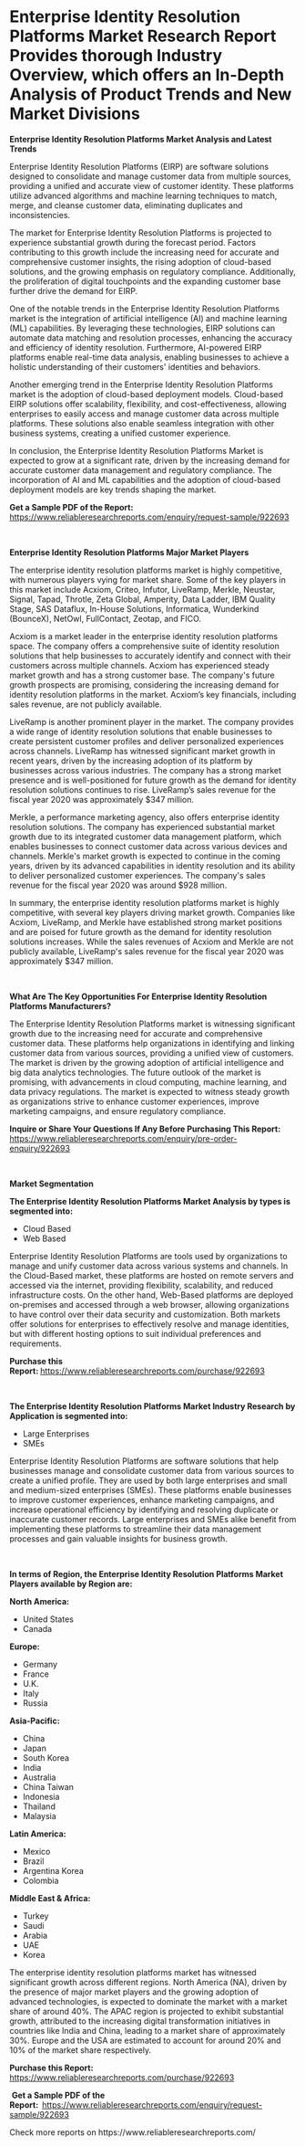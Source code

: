 <p><h1>Enterprise Identity Resolution Platforms Market Research Report Provides thorough Industry Overview, which offers an In-Depth Analysis of Product Trends and New Market Divisions</h1></p><p><strong>Enterprise Identity Resolution Platforms Market Analysis and Latest Trends</strong></p>
<p><p>Enterprise Identity Resolution Platforms (EIRP) are software solutions designed to consolidate and manage customer data from multiple sources, providing a unified and accurate view of customer identity. These platforms utilize advanced algorithms and machine learning techniques to match, merge, and cleanse customer data, eliminating duplicates and inconsistencies.</p><p>The market for Enterprise Identity Resolution Platforms is projected to experience substantial growth during the forecast period. Factors contributing to this growth include the increasing need for accurate and comprehensive customer insights, the rising adoption of cloud-based solutions, and the growing emphasis on regulatory compliance. Additionally, the proliferation of digital touchpoints and the expanding customer base further drive the demand for EIRP.</p><p>One of the notable trends in the Enterprise Identity Resolution Platforms market is the integration of artificial intelligence (AI) and machine learning (ML) capabilities. By leveraging these technologies, EIRP solutions can automate data matching and resolution processes, enhancing the accuracy and efficiency of identity resolution. Furthermore, AI-powered EIRP platforms enable real-time data analysis, enabling businesses to achieve a holistic understanding of their customers' identities and behaviors.</p><p>Another emerging trend in the Enterprise Identity Resolution Platforms market is the adoption of cloud-based deployment models. Cloud-based EIRP solutions offer scalability, flexibility, and cost-effectiveness, allowing enterprises to easily access and manage customer data across multiple platforms. These solutions also enable seamless integration with other business systems, creating a unified customer experience.</p><p>In conclusion, the Enterprise Identity Resolution Platforms Market is expected to grow at a significant rate, driven by the increasing demand for accurate customer data management and regulatory compliance. The incorporation of AI and ML capabilities and the adoption of cloud-based deployment models are key trends shaping the market.</p></p>
<p><strong>Get a Sample PDF of the Report:&nbsp;</strong> <a href="https://www.reliableresearchreports.com/enquiry/request-sample/922693">https://www.reliableresearchreports.com/enquiry/request-sample/922693</a></p>
<p>&nbsp;</p>
<p><strong>Enterprise Identity Resolution Platforms Major Market Players</strong></p>
<p><p>The enterprise identity resolution platforms market is highly competitive, with numerous players vying for market share. Some of the key players in this market include Acxiom, Criteo, Infutor, LiveRamp, Merkle, Neustar, Signal, Tapad, Throtle, Zeta Global, Amperity, Data Ladder, IBM Quality Stage, SAS Dataflux, In-House Solutions, Informatica, Wunderkind (BounceX), NetOwl, FullContact, Zeotap, and FICO.</p><p>Acxiom is a market leader in the enterprise identity resolution platforms space. The company offers a comprehensive suite of identity resolution solutions that help businesses to accurately identify and connect with their customers across multiple channels. Acxiom has experienced steady market growth and has a strong customer base. The company's future growth prospects are promising, considering the increasing demand for identity resolution platforms in the market. Acxiom’s key financials, including sales revenue, are not publicly available.</p><p>LiveRamp is another prominent player in the market. The company provides a wide range of identity resolution solutions that enable businesses to create persistent customer profiles and deliver personalized experiences across channels. LiveRamp has witnessed significant market growth in recent years, driven by the increasing adoption of its platform by businesses across various industries. The company has a strong market presence and is well-positioned for future growth as the demand for identity resolution solutions continues to rise. LiveRamp’s sales revenue for the fiscal year 2020 was approximately $347 million.</p><p>Merkle, a performance marketing agency, also offers enterprise identity resolution solutions. The company has experienced substantial market growth due to its integrated customer data management platform, which enables businesses to connect customer data across various devices and channels. Merkle's market growth is expected to continue in the coming years, driven by its advanced capabilities in identity resolution and its ability to deliver personalized customer experiences. The company's sales revenue for the fiscal year 2020 was around $928 million.</p><p>In summary, the enterprise identity resolution platforms market is highly competitive, with several key players driving market growth. Companies like Acxiom, LiveRamp, and Merkle have established strong market positions and are poised for future growth as the demand for identity resolution solutions increases. While the sales revenues of Acxiom and Merkle are not publicly available, LiveRamp's sales revenue for the fiscal year 2020 was approximately $347 million.</p></p>
<p>&nbsp;</p>
<p><strong>What Are The Key Opportunities For Enterprise Identity Resolution Platforms Manufacturers?</strong></p>
<p><p>The Enterprise Identity Resolution Platforms market is witnessing significant growth due to the increasing need for accurate and comprehensive customer data. These platforms help organizations in identifying and linking customer data from various sources, providing a unified view of customers. The market is driven by the growing adoption of artificial intelligence and big data analytics technologies. The future outlook of the market is promising, with advancements in cloud computing, machine learning, and data privacy regulations. The market is expected to witness steady growth as organizations strive to enhance customer experiences, improve marketing campaigns, and ensure regulatory compliance.</p></p>
<p><strong>Inquire or Share Your Questions If Any Before Purchasing This Report:</strong> <a href="https://www.reliableresearchreports.com/enquiry/pre-order-enquiry/922693">https://www.reliableresearchreports.com/enquiry/pre-order-enquiry/922693</a></p>
<p>&nbsp;</p>
<p><strong>Market Segmentation</strong></p>
<p><strong>The Enterprise Identity Resolution Platforms Market Analysis by types is segmented into:</strong></p>
<p><ul><li>Cloud Based</li><li>Web Based</li></ul></p>
<p><p>Enterprise Identity Resolution Platforms are tools used by organizations to manage and unify customer data across various systems and channels. In the Cloud-Based market, these platforms are hosted on remote servers and accessed via the internet, providing flexibility, scalability, and reduced infrastructure costs. On the other hand, Web-Based platforms are deployed on-premises and accessed through a web browser, allowing organizations to have control over their data security and customization. Both markets offer solutions for enterprises to effectively resolve and manage identities, but with different hosting options to suit individual preferences and requirements.</p></p>
<p><strong>Purchase this Report:&nbsp;</strong><a href="https://www.reliableresearchreports.com/purchase/922693">https://www.reliableresearchreports.com/purchase/922693</a></p>
<p>&nbsp;</p>
<p><strong>The Enterprise Identity Resolution Platforms Market Industry Research by Application is segmented into:</strong></p>
<p><ul><li>Large Enterprises</li><li>SMEs</li></ul></p>
<p><p>Enterprise Identity Resolution Platforms are software solutions that help businesses manage and consolidate customer data from various sources to create a unified profile. They are used by both large enterprises and small and medium-sized enterprises (SMEs). These platforms enable businesses to improve customer experiences, enhance marketing campaigns, and increase operational efficiency by identifying and resolving duplicate or inaccurate customer records. Large enterprises and SMEs alike benefit from implementing these platforms to streamline their data management processes and gain valuable insights for business growth.</p></p>
<p>&nbsp;</p>
<p><strong>In terms of Region, the Enterprise Identity Resolution Platforms Market Players available by Region are:</strong></p>
<p>
    <p> <strong> North America: </strong>
        <ul>
            <li>United States</li>
            <li>Canada</li>
        </ul>
        </p> 
    <p> <strong> Europe: </strong>
        <ul>
            <li>Germany</li>
            <li>France</li>
            <li>U.K.</li>
            <li>Italy</li>
            <li>Russia</li>
        </ul>
        </p> 
    <p> <strong> Asia-Pacific: </strong>
        <ul>
            <li>China</li>
            <li>Japan</li>
            <li>South Korea</li>
            <li>India</li>
            <li>Australia</li>
            <li>China Taiwan</li>
            <li>Indonesia</li>
            <li>Thailand</li>
            <li>Malaysia</li>
        </ul>
        </p> 
    <p> <strong> Latin America: </strong>
        <ul>
            <li>Mexico</li>
            <li>Brazil</li>
            <li>Argentina Korea</li>
            <li>Colombia</li>
        </ul>
        </p> 
    <p> <strong> Middle East & Africa: </strong>
        <ul>
            <li>Turkey</li>
            <li>Saudi</li>
            <li>Arabia</li>
            <li>UAE</li>
            <li>Korea</li>
        </ul>
    </p>
    </p>
<p><p>The enterprise identity resolution platforms market has witnessed significant growth across different regions. North America (NA), driven by the presence of major market players and the growing adoption of advanced technologies, is expected to dominate the market with a market share of around 40%. The APAC region is projected to exhibit substantial growth, attributed to the increasing digital transformation initiatives in countries like India and China, leading to a market share of approximately 30%. Europe and the USA are estimated to account for around 20% and 10% of the market share respectively.</p></p>
<p><strong>Purchase this Report: </strong><a href="https://www.reliableresearchreports.com/purchase/922693">https://www.reliableresearchreports.com/purchase/922693</a></p>
<p>&nbsp;<strong>Get a Sample PDF of the Report:&nbsp;&nbsp;</strong><a href="https://www.reliableresearchreports.com/enquiry/request-sample/922693">https://www.reliableresearchreports.com/enquiry/request-sample/922693</a></p>
<p><strong></strong></p>
<p>Check more reports on https://www.reliableresearchreports.com/</p>